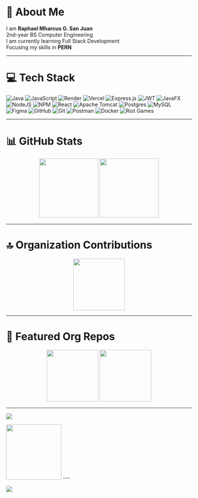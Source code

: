 # 💫 About Me
I am **Raphael Mharcus G. San Juan**  
2nd-year BS Computer Engineering  
I am currently learning Full Stack Development  
Focusing my skills in **PERN**  

---

# 💻 Tech Stack
![Java](https://img.shields.io/badge/java-%23ED8B00.svg?style=for-the-badge&logo=openjdk&logoColor=white)
![JavaScript](https://img.shields.io/badge/javascript-%23323330.svg?style=for-the-badge&logo=javascript&logoColor=%23F7DF1E)
![Render](https://img.shields.io/badge/Render-%46E3B7.svg?style=for-the-badge&logo=render&logoColor=white)
![Vercel](https://img.shields.io/badge/vercel-%23000000.svg?style=for-the-badge&logo=vercel&logoColor=white)
![Express.js](https://img.shields.io/badge/express.js-%23404d59.svg?style=for-the-badge&logo=express&logoColor=%2361DAFB)
![JWT](https://img.shields.io/badge/JWT-black?style=for-the-badge&logo=JSON%20web%20tokens)
![JavaFX](https://img.shields.io/badge/javafx-%23FF0000.svg?style=for-the-badge&logo=javafx&logoColor=white)
![NodeJS](https://img.shields.io/badge/node.js-6DA55F?style=for-the-badge&logo=node.js&logoColor=white)
![NPM](https://img.shields.io/badge/NPM-%23CB3837.svg?style=for-the-badge&logo=npm&logoColor=white)
![React](https://img.shields.io/badge/react-%2320232a.svg?style=for-the-badge&logo=react&logoColor=%2361DAFB)
![Apache Tomcat](https://img.shields.io/badge/apache%20tomcat-%23F8DC75.svg?style=for-the-badge&logo=apache-tomcat&logoColor=black)
![Postgres](https://img.shields.io/badge/postgres-%23316192.svg?style=for-the-badge&logo=postgresql&logoColor=white)
![MySQL](https://img.shields.io/badge/mysql-4479A1.svg?style=for-the-badge&logo=mysql&logoColor=white)
![Figma](https://img.shields.io/badge/figma-%23F24E1E.svg?style=for-the-badge&logo=figma&logoColor=white)
![GitHub](https://img.shields.io/badge/github-%23121011.svg?style=for-the-badge&logo=github&logoColor=white)
![Git](https://img.shields.io/badge/git-%23F05033.svg?style=for-the-badge&logo=git&logoColor=white)
![Postman](https://img.shields.io/badge/Postman-FF6C37?style=for-the-badge&logo=postman&logoColor=white)
![Docker](https://img.shields.io/badge/docker-%230db7ed.svg?style=for-the-badge&logo=docker&logoColor=white)
![Riot Games](https://img.shields.io/badge/riotgames-D32936.svg?style=for-the-badge&logo=riotgames&logoColor=white)

---

# 📊 GitHub Stats
<div align="center">

  <!-- GitHub Stats -->
  <img src="https://github-readme-stats.vercel.app/api?username=Lychuss&show_icons=true&count_private=true&include_all_commits=true&hide=prs,issues&custom_title=📈%20GitHub%20Overview&theme=tokyonight" height="160"/>

  <!-- Top Languages -->
  <img src="https://github-readme-stats.vercel.app/api/top-langs/?username=Lychuss&layout=compact&langs_count=6&hide=html,css&card_width=340&theme=tokyonight" height="160"/>

</div>

---

# 🔝 Organization Contributions
<div align="center">

  <!-- Contributor stats (includes org repos) -->
  <img src="https://github-contributor-stats.vercel.app/api?username=Lychuss&limit=6&theme=tokyonight&combine_all_yearly_contributions=true" height="140" />

</div>

---

# 📌 Featured Org Repos
<div align="center">

  <!-- Replace ORG_NAME and REPO_NAME with actual organization & repository -->
  <img src="https://github-readme-stats.vercel.app/api/pin/?username=ORG_NAME&repo=REPO_NAME&theme=tokyonight" height="140" />
  <img src="https://github-readme-stats.vercel.app/api/pin/?username=ORG_NAME&repo=REPO_NAME2&theme=tokyonight" height="140" />

</div>

---

[![](https://visitcount.itsvg.in/api?id=Lychuss&icon=2&color=0)](https://visitcount.itsvg.in)

<!-- Proudly created with GPRM ( https://gprm.itsvg.in ) -->


  <!-- Top Languages -->
  <img src="https://github-readme-stats.vercel.app/api/top-langs/?username=Lychuss&layout=compact&langs_count=5&hide_title=false&card_width=320&theme=tokyonight" height="150"/>

</div>
---

[![](https://visitcount.itsvg.in/api?id=Lychuss&icon=2&color=0)](https://visitcount.itsvg.in)


<!-- Proudly created with GPRM ( https://gprm.itsvg.in ) -->

